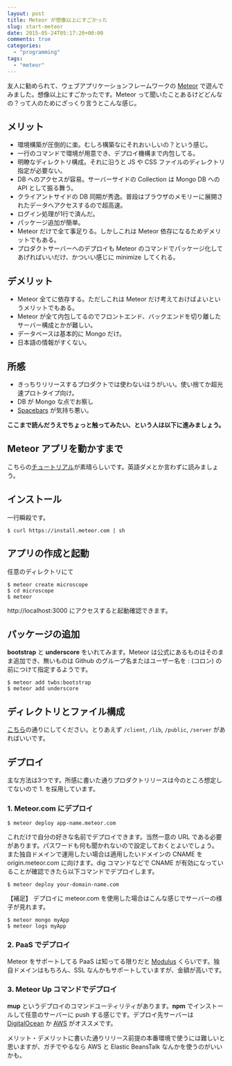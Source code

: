 ```yaml
---
layout: post
title: Meteor が想像以上にすごかった
slug: start-meteor
date: 2015-05-24T05:17:20+00:00
comments: true
categories:
  - "programming"
tags:
  - "meteor"
---
```


友人に勧められて、ウェブアプリケーションフレームワークの [Meteor](https://www.meteor.com/) で遊んでみました。想像以上にすごかったです。Meteor って聞いたことあるけどどんなの？って人のためにざっくり言うとこんな感じ。

## メリット
- 環境構築が圧倒的に楽。むしろ構築なにそれおいしいの？という感じ。
- 一行のコマンドで環境が用意でき、デプロイ機構まで内包してる。
- 明瞭なディレクトリ構成。それに沿うと JS や CSS ファイルのディレクトリ指定が必要ない。
- DB へのアクセスが容易。サーバーサイドの Collection は Mongo DB への API として振る舞う。
- クライアントサイドの DB 同期が秀逸。普段はブラウザのメモリーに展開されたデータへアクセスするので超高速。
- ログイン処理が1行で済んだ。
- パッケージ追加が簡単。
- Meteor だけで全て事足りる。しかしこれは Meteor 依存になるためデメリットでもある。
- プロダクトサーバーへのデプロイも Meteor のコマンドでパッケージ化してあげればいいだけ、かついい感じに minimize してくれる。

## デメリット
- Meteor 全てに依存する。ただしこれは Meteor だけ考えておけばよいというメリットでもある。
- Meteor が全て内包してるのでフロントエンド、バックエンドを切り離したサーバー構成とかが難しい。
- データベースは基本的に Mongo だけ。
- 日本語の情報がすくない。

## 所感
- きっちりリリースするプロダクトでは使わないほうがいい。使い捨てか超光速プロトタイプ向け。
- DB が Mongo な点でお察し
- [Spacebars](https://github.com/meteor/meteor/blob/devel/packages/spacebars/README.md) が気持ち悪い。

**ここまで読んだうえでちょっと触ってみたい、という人は以下に進みましょう。**

## Meteor アプリを動かすまで
こちらの[チュートリアル](https://book.discovermeteor.com/chapter/getting-started)が素晴らしいです。英語ダメとか言わずに読みましょう。

## インストール
一行瞬殺です。

    $ curl https://install.meteor.com | sh

## アプリの作成と起動
任意のディレクトリにて

    $ meteor create microscope
    $ cd microscope
    $ meteor

http://localhost:3000 にアクセスすると起動確認できます。

## パッケージの追加
**bootstrap** と **underscore** をいれてみます。Meteor は公式にあるものはそのまま追加でき、無いものは Github のグループ名またはユーザー名を : (コロン) の前につけて指定するようです。

    $ meteor add twbs:bootstrap
    $ meteor add underscore

## ディレクトリとファイル構成
[こちら](http://docs.meteor.com/#structuringyourapp)の通りにしてください。とりあえず `/client`, `/lib`, `/public`, `/server` があればいいです。

## デプロイ
主な方法は3つです。所感に書いた通りプロダクトリリースは今のところ想定してないので 1. を採用しています。

### 1. Meteor.com にデプロイ

    $ meteor deploy app-name.meteor.com

これだけで自分の好きな名前でデプロイできます。当然一意の URL である必要があります。パスワードも何も聞かれないので設定しておくとよいでしょう。
また独自ドメインで運用したい場合は適用したいドメインの CNAME を origin.meteor.com に向けます。dig コマンドなどで CNAME が有効になっていることが確認できたら以下コマンドでデプロイします。

    $ meteor deploy your-domain-name.com

【補足】
デプロイに meteor.com を使用した場合はこんな感じでサーバーの様子が見れます。

    $ meteor mongo myApp
    $ meteor logs myApp

### 2. PaaS でデプロイ
Meteor をサポートしてる PaaS は知ってる限りだと [Modulus](http://help.modulus.io/customer/portal/articles/1647770-using-meteor-with-modulus) くらいです。独自ドメインはもちろん、SSL なんかもサポートしていますが、金額が高いです。

### 3. Meteor Up コマンドでデプロイ
**mup** というデプロイのコマンドユーティリティがあります。**npm** でインストールして任意のサーバーに push する感じです。デプロイ先サーバーは [DigitalOcean](https://www.digitalocean.com/) か [AWS](http://aws.amazon.com/jp/) がオススメです。

メリット・デメリットに書いた通りリリース前提の本番環境で使うには難しいと思いますが、ガチでやるなら AWS と Elastic BeansTalk なんかを使うのがいいかも。
